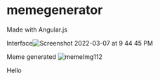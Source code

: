 # memegenerator

Made with Angular.js

Interface![Screenshot 2022-03-07 at 9 44 45 PM](https://user-images.githubusercontent.com/92500255/157089444-38adc7fd-f429-42b3-ae2d-4f572392aba8.png)

Meme generated
![memeImg112](https://user-images.githubusercontent.com/92500255/157089746-6ebcdc6f-7a66-45b8-b107-0b4dfb060e77.png)

Hello 
